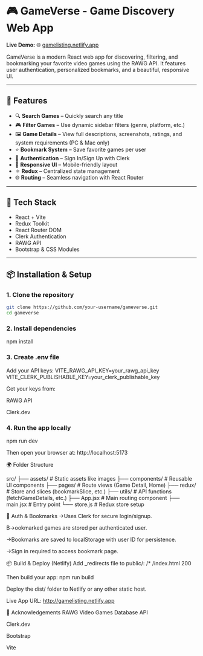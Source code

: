 # 🎮 GameVerse - Game Discovery Web App

**Live Demo:** 🌐 [gamelisting.netlify.app](http://gamelisting.netlify.app)

GameVerse is a modern React web app for discovering, filtering, and bookmarking your favorite video games using the RAWG API. It features user authentication, personalized bookmarks, and a beautiful, responsive UI.

---

## 🚀 Features

- 🔍 **Search Games** – Quickly search any title
- 🎮 **Filter Games** – Use dynamic sidebar filters (genre, platform, etc.)
- 🖼️ **Game Details** – View full descriptions, screenshots, ratings, and system requirements (PC & Mac only)
- ⭐ **Bookmark System** – Save favorite games per user
- 🔐 **Authentication** – Sign In/Sign Up with Clerk
- 📱 **Responsive UI** – Mobile-friendly layout
- ⚛️ **Redux** – Centralized state management
- 🌐 **Routing** – Seamless navigation with React Router

---

## 🧰 Tech Stack

- React + Vite
- Redux Toolkit
- React Router DOM
- Clerk Authentication
- RAWG API
- Bootstrap & CSS Modules

---

## 📦 Installation & Setup

### 1. Clone the repository

```bash
git clone https://github.com/your-username/gameverse.git
cd gameverse

```
### 2. Install dependencies

npm install

### 3. Create .env file

Add your API keys:
VITE_RAWG_API_KEY=your_rawg_api_key
VITE_CLERK_PUBLISHABLE_KEY=your_clerk_publishable_key

Get your keys from:

RAWG API

Clerk.dev

### 4. Run the app locally

npm run dev

Then open your browser at: http://localhost:5173

🌍 Folder Structure

src/
├── assets/              # Static assets like images
├── components/          # Reusable UI components
├── pages/               # Route views (Game Detail, Home)
├── redux/               # Store and slices (bookmarkSlice, etc.)
├── utils/               # API functions (fetchGameDetails, etc.)
├── App.jsx              # Main routing component
├── main.jsx             # Entry point
└── store.js             # Redux store setup

🔐 Auth & Bookmarks
->Uses Clerk for secure login/signup.

B->ookmarked games are stored per authenticated user.

->Bookmarks are saved to localStorage with user ID for persistence.

->Sign in required to access bookmark page.

📦 Build & Deploy (Netlify)
Add _redirects file to public/:
/*    /index.html   200

Then build your app: npm run build

Deploy the dist/ folder to Netlify or any other static host.

Live App URL: http://gamelisting.netlify.app


🙌 Acknowledgements
RAWG Video Games Database API

Clerk.dev

Bootstrap

Vite


